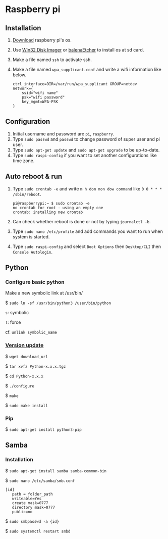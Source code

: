 # Raspberry pi

## Installation

1. [Download](https://www.raspberrypi.org/downloads/) raspberry pi's os.

2. Use [Win32 Disk Imager](https://sourceforge.net/projects/win32diskimager/) or [balenaEtcher](https://www.balena.io/etcher/) to install os at sd card.

3. Make a file named `ssh` to activate ssh.

4. Make a file named `wpa_supplicant.conf` and write a wifi information like below.

   ```
   ctrl_interface=DIR=/var/run/wpa_supplicant GROUP=netdev
   network={
       ssid="wifi name"
       psk="wifi password"
       key_mgmt=WPA-PSK
   }
   ```



## Configuration

1. Initial username and password are `pi`, `raspberry`.
2. Type `sudo passwd` and `passwd` to change password of super user and pi user.
3. Type `sudo apt-get update` and `sudo apt-get upgrade` to be up-to-date.
4. Type `sudo raspi-config` if you want to set another configurations like time zone.



## Auto reboot & run

1. Type `sudo crontab -e` and write `m h dom mon dow command` like `0 0 * * * /sbin/reboot`.

   ```shell
   pi@raspberrypi:~ $ sudo crontab -e
   no crontab for root - using an empty one
   crontab: installing new crontab
   ```

2. Can check whether reboot is done or not by typing `journalctl -b`.

3. Type `sudo nano /etc/profile` and add commands you want to run when system is started.

4. Type `sudo raspi-config` and select `Boot Options` then `Desktop/CLI` then `Console Autologin`.



## Python

### Configure basic python

Make a new symbolic link at /usr/bin/

$ `sudo ln -sf /usr/bin/python3 /user/bin/python`

`s`: symbolic

`f`: force

cf. `unlink symbolic_name`



### [Version update](https://www.python.org/downloads/source/)

$ `wget download_url`

$ `tar xvfz Python-x.x.x.tgz `

$ `cd Python-x.x.x`

$ `./configure`

$ `make`

$ `sudo make install`



### Pip

$ `sudo apt-get install python3-pip`



## Samba

### Installation

$ `sudo apt-get install samba samba-common-bin`

$ `sudo nano /etc/samba/smb.conf`

```
[id]
   path = folder_path
   writeable=Yes
   create mask=0777
   directory mask=0777
   public=no
```

$ `sudo smbpasswd -a {id}`

$ `sudo systemctl restart smbd`